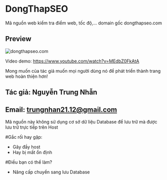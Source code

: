 # DongThapSEO
Mã nguồn web kiểm tra điểm web, tốc độ,... domain gốc dongthapseo.com

## Preview  
![dongthapseo.com](https://i.imgur.com/QycKRLX.png)

Video demo:  https://www.youtube.com/watch?v=MEdbZ0FkAtA

Mong muốn của tác giả muốn mọi người dùng nó để phát triển thành trang web hoàn thiện hơn!

## Tác giả: Nguyễn Trung Nhẫn
## Email: trungnhan21.12@gmail.com
Mã nguồn này không sử dụng cơ sở dữ liệu Database để lưu trữ mà được lưu trữ trực tiếp trên Host

#Gắc rối hay gặp:
- Gây đầy host
- Hay bị mất ổn định

#Điều bạn có thể làm?
- Nâng cấp chuyển sang lưu Database
